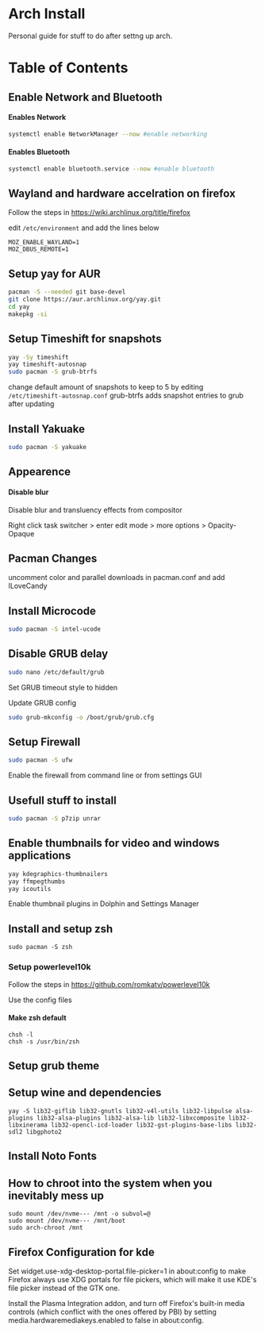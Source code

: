 # Arch Install
Personal guide for stuff to do after settng up arch.
# Table of Contents

## Enable Network and Bluetooth

#### Enables Network
```bash
systemctl enable NetworkManager --now #enable networking
```

#### Enables Bluetooth
```bash
systemctl enable bluetooth.service --now #enable bluetooth
```

## Wayland and hardware accelration on firefox
Follow the steps in https://wiki.archlinux.org/title/firefox

edit ```/etc/environment``` and add the lines below
```
MOZ_ENABLE_WAYLAND=1
MOZ_DBUS_REMOTE=1
```

## Setup yay for AUR
```bash
pacman -S --needed git base-devel
git clone https://aur.archlinux.org/yay.git
cd yay
makepkg -si
```

## Setup Timeshift for snapshots
```bash
yay -Sy timeshift
yay timeshift-autosnap
sudo pacman -S grub-btrfs
```
change default amount of snapshots to keep to 5 by editing ```/etc/timeshift-autosnap.conf```
grub-btrfs adds snapshot entries to grub after updating

## Install Yakuake
```bash 
sudo pacman -S yakuake
```

## Appearence
#### Disable blur
Disable blur and transluency effects from compositor

Right click task switcher > enter edit mode > more options > Opacity-Opaque

## Pacman Changes
uncomment color and parallel downloads in pacman.conf and add ILoveCandy

## Install Microcode
```bash
sudo pacman -S intel-ucode
```

## Disable GRUB delay
```bash
sudo nano /etc/default/grub
```
Set GRUB timeout style to hidden

Update GRUB config
```bash
sudo grub-mkconfig -o /boot/grub/grub.cfg
```

## Setup Firewall
```bash
sudo pacman -S ufw
```
Enable the firewall from command line or from settings GUI

## Usefull stuff to install
```bash
sudo pacman -S p7zip unrar
```

## Enable thumbnails for video and windows applications
```bash
yay kdegraphics-thumbnailers
yay ffmpegthumbs
yay icoutils
```
Enable thumbnail plugins in Dolphin and Settings Manager 

## Install and setup zsh

```sudo pacman -S zsh```

### Setup powerlevel10k
Follow the steps in https://github.com/romkatv/powerlevel10k

Use the config files
#### Make zsh default
```
chsh -l
chsh -s /usr/bin/zsh
```

## Setup grub theme

## Setup wine and dependencies
```
yay -S lib32-giflib lib32-gnutls lib32-v4l-utils lib32-libpulse alsa-plugins lib32-alsa-plugins lib32-alsa-lib lib32-libxcomposite lib32-libxinerama lib32-opencl-icd-loader lib32-gst-plugins-base-libs lib32-sdl2 libgphoto2
```
## Install Noto Fonts

## How to chroot into the system when you inevitably mess up

```
sudo mount /dev/nvme--- /mnt -o subvol=@
sudo mount /dev/nvme--- /mnt/boot
sudo arch-chroot /mnt
```
## Firefox Configuration for kde

Set widget.use-xdg-desktop-portal.file-picker=1 in about:config to make Firefox always use XDG portals for file pickers, which will make it use KDE's file picker instead of the GTK one.

Install the Plasma Integration addon, and turn off Firefox's built-in media controls (which conflict with the ones offered by PBI) by setting media.hardwaremediakeys.enabled to false in about:config. 
